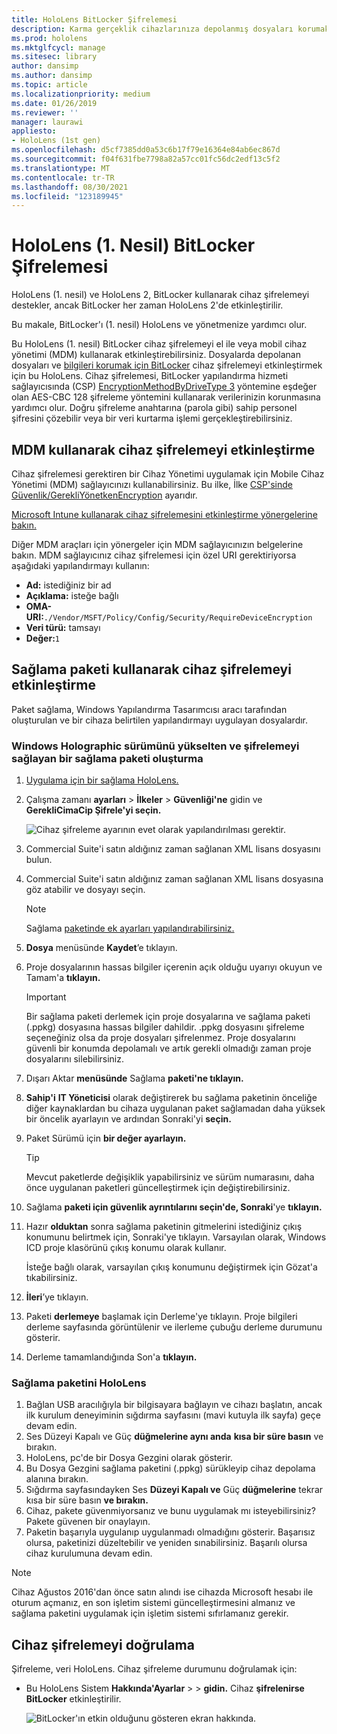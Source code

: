 ```yaml
---
title: HoloLens BitLocker Şifrelemesi
description: Karma gerçeklik cihazlarınıza depolanmış dosyaları korumak için BitLocker cihaz HoloLens etkinleştirmeyi öğrenin.
ms.prod: hololens
ms.mktglfcycl: manage
ms.sitesec: library
author: dansimp
ms.author: dansimp
ms.topic: article
ms.localizationpriority: medium
ms.date: 01/26/2019
ms.reviewer: ''
manager: laurawi
appliesto:
- HoloLens (1st gen)
ms.openlocfilehash: d5cf7385dd0a53c6b17f79e16364e84ab6ec867d
ms.sourcegitcommit: f04f631fbe7798a82a57cc01fc56dc2edf13c5f2
ms.translationtype: MT
ms.contentlocale: tr-TR
ms.lasthandoff: 08/30/2021
ms.locfileid: "123189945"
---
```

# <a name="hololens-1st-gen-bitlocker-encryption"></a>HoloLens (1. Nesil) BitLocker Şifrelemesi

HoloLens (1. nesil) ve HoloLens 2, BitLocker kullanarak cihaz şifrelemeyi destekler, ancak BitLocker her zaman HoloLens 2'de etkinleştirilir.

Bu makale, BitLocker'ı (1. nesil) HoloLens ve yönetmenize yardımcı olur.

Bu HoloLens (1. nesil) BitLocker cihaz şifrelemeyi el ile veya mobil cihaz yönetimi (MDM) kullanarak etkinleştirebilirsiniz. Dosyalarda depolanan dosyaları ve [bilgileri korumak için BitLocker](/windows/security/information-protection/bitlocker/bitlocker-device-encryption-overview-windows-10#bitlocker-device-encryption) cihaz şifrelemeyi etkinleştirmek için bu HoloLens. Cihaz şifrelemesi, BitLocker yapılandırma hizmeti sağlayıcısında (CSP) [EncryptionMethodByDriveType 3](/windows/client-management/mdm/bitlocker-csp#encryptionmethodbydrivetype) yöntemine eşdeğer olan AES-CBC 128 şifreleme yöntemini kullanarak verilerinizin korunmasına yardımcı olur. Doğru şifreleme anahtarına (parola gibi) sahip personel şifresini çözebilir veya bir veri kurtarma işlemi gerçekleştirebilirsiniz.

## <a name="enable-device-encryption-using-mdm"></a>MDM kullanarak cihaz şifrelemeyi etkinleştirme

Cihaz şifrelemesi gerektiren bir Cihaz Yönetimi uygulamak için Mobile Cihaz Yönetimi (MDM) sağlayıcınızı kullanabilirsiniz. Bu ilke, İlke [CSP'sinde Güvenlik/GerekliYönetkenEncryption](/windows/client-management/mdm/policy-csp-security#security-requiredeviceencryption) ayarıdır.

[Microsoft Intune kullanarak cihaz şifrelemesini etkinleştirme yönergelerine bakın.](/intune/compliance-policy-create-windows#windows-holographic-for-business)

Diğer MDM araçları için yönergeler için MDM sağlayıcınızın belgelerine bakın. MDM sağlayıcınız cihaz şifrelemesi için özel URI gerektiriyorsa aşağıdaki yapılandırmayı kullanın:

- **Ad:** istediğiniz bir ad
- **Açıklama:** isteğe bağlı
- **OMA-URI:**`./Vendor/MSFT/Policy/Config/Security/RequireDeviceEncryption`
- **Veri türü:** tamsayı
- **Değer:**`1`

## <a name="enable-device-encryption-using-a-provisioning-package"></a>Sağlama paketi kullanarak cihaz şifrelemeyi etkinleştirme

Paket sağlama, Windows Yapılandırma Tasarımcısı aracı tarafından oluşturulan ve bir cihaza belirtilen yapılandırmayı uygulayan dosyalardır. 

### <a name="create-a-provisioning-package-that-upgrades-the-windows-holographic-edition-and-enables-encryption"></a>Windows Holographic sürümünü yükselten ve şifrelemeyi sağlayan bir sağlama paketi oluşturma

1. [Uygulama için bir sağlama HoloLens.](hololens-provisioning.md)
1. Çalışma zamanı **ayarları**  >  **İlkeler**  >  **Güvenliği'ne** gidin ve **GerekliCimaCip Şifrele'yi seçin.**

    ![Cihaz şifreleme ayarının evet olarak yapılandırılması gerektir.](images/device-encryption.png)

1. Commercial Suite'i satın aldığınız zaman sağlanan XML lisans dosyasını bulun.

1. Commercial Suite'i satın aldığınız zaman sağlanan XML lisans dosyasına göz atabilir ve dosyayı seçin.
    > [!NOTE]
    > Sağlama [paketinde ek ayarları yapılandırabilirsiniz.](hololens-provisioning.md)

1. **Dosya** menüsünde **Kaydet**’e tıklayın. 

1. Proje dosyalarının hassas bilgiler içerenin açık olduğu uyarıyı okuyun ve Tamam'a **tıklayın.**

    > [!IMPORTANT]
    > Bir sağlama paketi derlemek için proje dosyalarına ve sağlama paketi (.ppkg) dosyasına hassas bilgiler dahildir. .ppkg dosyasını şifreleme seçeneğiniz olsa da proje dosyaları şifrelenmez. Proje dosyalarını güvenli bir konumda depolamalı ve artık gerekli olmadığı zaman proje dosyalarını silebilirsiniz.

1. Dışarı Aktar **menüsünde** Sağlama **paketi'ne tıklayın.**
1. **Sahip'i** **IT Yöneticisi** olarak değiştirerek bu sağlama paketinin önceliğe diğer kaynaklardan bu cihaza uygulanan paket sağlamadan daha yüksek bir öncelik ayarlayın ve ardından Sonraki'yi **seçin.**
1. Paket Sürümü için **bir değer ayarlayın.**

    > [!TIP]
    > Mevcut paketlerde değişiklik yapabilirsiniz ve sürüm numarasını, daha önce uygulanan paketleri güncelleştirmek için değiştirebilirsiniz.

1. Sağlama **paketi için güvenlik ayrıntılarını seçin'de, Sonraki**'ye **tıklayın.**
1. Hazır **olduktan** sonra sağlama paketinin gitmelerini istediğiniz çıkış konumunu belirtmek için, Sonraki'ye tıklayın. Varsayılan olarak, Windows ICD proje klasörünü çıkış konumu olarak kullanır.

    İsteğe bağlı olarak, varsayılan çıkış konumunu değiştirmek için Gözat'a tıkabilirsiniz.

1. **İleri**’ye tıklayın.
1. Paketi **derlemeye** başlamak için Derleme'ye tıklayın. Proje bilgileri derleme sayfasında görüntülenir ve ilerleme çubuğu derleme durumunu gösterir.
1. Derleme tamamlandığında Son'a **tıklayın.**

### <a name="apply-the-provisioning-package-to-hololens"></a>Sağlama paketini HoloLens

1. Bağlan USB aracılığıyla bir bilgisayara bağlayın ve cihazı başlatın, ancak ilk  kurulum deneyiminin sığdırma sayfasını (mavi kutuyla ilk sayfa) geçe devam edin.
1. Ses Düzeyi Kapalı ve Güç **düğmelerine aynı anda** **kısa bir süre basın** ve bırakın.
1. HoloLens, pc'de bir Dosya Gezgini olarak gösterir.
1. Bu Dosya Gezgini sağlama paketini (.ppkg) sürükleyip cihaz depolama alanına bırakın.
1. Sığdırma sayfasındayken Ses **Düzeyi Kapalı ve** Güç **düğmelerine** tekrar kısa bir süre basın **ve bırakın.**
1. Cihaz, pakete güvenmiyorsanız ve bunu uygulamak mı isteyebilirsiniz? Pakete güvenen bir onaylayın.
1. Paketin başarıyla uygulanıp uygulanmadı olmadığını gösterir. Başarısız olursa, paketinizi düzeltebilir ve yeniden sınabilirsiniz. Başarılı olursa cihaz kurulumuna devam edin.

> [!NOTE]
> Cihaz Ağustos 2016'dan önce satın alındı ise cihazda Microsoft hesabı ile oturum açmanız, en son işletim sistemi güncelleştirmesini almanız ve sağlama paketini uygulamak için işletim sistemi sıfırlamanız gerekir.

## <a name="verify-device-encryption"></a>Cihaz şifrelemeyi doğrulama

Şifreleme, veri HoloLens. Cihaz şifreleme durumunu doğrulamak için:

- Bu HoloLens Sistem **Hakkında'Ayarlar**  >    >  **gidin.** Cihaz **şifrelenirse** **BitLocker** etkinleştirilir. 

    ![BitLocker'ın etkin olduğunu gösteren ekran hakkında.](images/about-encryption.png)
